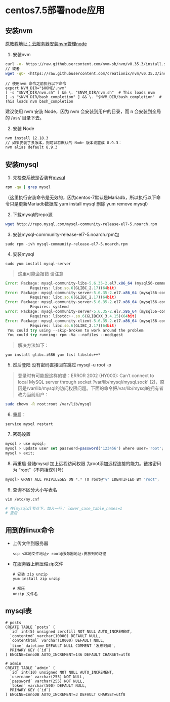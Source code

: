 # centos7.5部署node应用

## 安装nvm

[原教程地址：云服务器安装nvm管理node](http://www.geekjc.com/post/5cb82908a9381e261825a155)

1. 安装nvm
```bash
curl -o- https://raw.githubusercontent.com/nvm-sh/nvm/v0.35.3/install.sh | bash`
// 或者
wget -qO- <https://raw.githubusercontent.com/creationix/nvm/v0.35.3/install.sh> | bash
```

```
// 使用nvm 命令之前执行以下命令
export NVM_DIR="$HOME/.nvm"
[ -s "$NVM_DIR/nvm.sh" ] && \. "$NVM_DIR/nvm.sh"  # This loads nvm
[ -s "$NVM_DIR/bash_completion" ] && \. "$NVM_DIR/bash_completion"  # This loads nvm bash_completion
```

建议使用 nvm 安装 Node，因为 nvm 会安装到用户的目录，而 n 会安装到全局的 /usr/ 目录下去。

2. 安装 Node
```bash
nvm install 12.18.3
// 如果安装了多版本，则可以将默认的 Node 版本设置成 8.9.3：
nvm alias default 8.9.3
```



## 安装mysql

1. 先检查系统是否装有[mysql](https://cloud.tencent.com/product/cdb?from=10680)

```bash
rpm -qa | grep mysql
```

（这里执行安装命令是无效的，因为centos-7默认是Mariadb，所以执行以下命令只是更新Mariadb数据库 yum install mysql 删除 yum remove mysql）

2. 下载mysql的repo源

```bash
wget http://repo.mysql.com/mysql-community-release-el7-5.noarch.rpm
```

3. 安装mysql-community-release-el7-5.noarch.rpm包

```
sudo rpm -ivh mysql-community-release-el7-5.noarch.rpm
```

4. 安装mysql

```
sudo yum install mysql-server
```

> 这里可能会报错 请注意

```javascript
Error: Package: mysql-community-libs-5.6.35-2.el7.x86_64 (mysql56-community)
           Requires: libc.so.6(GLIBC_2.17)(64bit)
Error: Package: mysql-community-server-5.6.35-2.el7.x86_64 (mysql56-community)
           Requires: libc.so.6(GLIBC_2.17)(64bit)
Error: Package: mysql-community-server-5.6.35-2.el7.x86_64 (mysql56-community)
           Requires: systemd
Error: Package: mysql-community-server-5.6.35-2.el7.x86_64 (mysql56-community)
           Requires: libstdc++.so.6(GLIBCXX_3.4.15)(64bit)
Error: Package: mysql-community-client-5.6.35-2.el7.x86_64 (mysql56-community)
           Requires: libc.so.6(GLIBC_2.17)(64bit)
 You could try using --skip-broken to work around the problem
 You could try running: rpm -Va --nofiles --nodigest
```

> 解决方法如下：

```
yum install glibc.i686 yum list libstdc++*
```

5. 然后登陆 没有密码直接回车跳过 mysql -u root -p

>  登录时有可能报这样的错：ERROR 2002 (HY000): Can’t connect to local MySQL server through socket ‘/var/lib/mysql/mysql.sock’ (2)，原因是/var/lib/mysql的访问权限问题。下面的命令把/var/lib/mysql的拥有者改为当前用户：

```bash
sudo chown -R root:root /var/lib/mysql
```

6. 重启：

```
service mysql restart
```

7. 密码设置

```javascript
mysql > use mysql;
mysql > update user set password=password('123456') where user='root';
mysql > exit;
```

8. 再重启 登陆mysql  加上远程访问权限 为root添加远程连接的能力。链接密码为 “root”（不包括双引号）

```javascript
mysql> GRANT ALL PRIVILEGES ON *.* TO root@"%" IDENTIFIED BY "root";　　
```

9. 查询不区分大小写表名

```bash
vim /etc/my.cnf

# 在[mysqld]节点下，加入一行： lower_case_table_names=1
# 重启
```



## 用到的linux命令

- 上传文件到服务器

  ```
  scp <本地文件地址> root@服务器地址:要放到的路径
  ```

- 在服务器上解压缩zip文件

  ```
  # 安装 zip unzip
  yum install zip unzip
  
  # 解压
  unzip 文件名
  ```

  

## mysql表

```mysql
# posts
CREATE TABLE `posts` (
  `id` int(5) unsigned zerofill NOT NULL AUTO_INCREMENT,
  `contentmd` varchar(10000) DEFAULT NULL,
  `contenthtml` varchar(10000) DEFAULT NULL,
  `time` datetime DEFAULT NULL COMMENT '发布时间',
  PRIMARY KEY (`id`)
) ENGINE=InnoDB AUTO_INCREMENT=146 DEFAULT CHARSET=utf8

# admin
CREATE TABLE `admin` (
  `id` int(10) unsigned NOT NULL AUTO_INCREMENT,
  `username` varchar(255) NOT NULL,
  `password` varchar(255) NOT NULL,
  `token` varchar(500) DEFAULT NULL,
  PRIMARY KEY (`id`)
) ENGINE=InnoDB AUTO_INCREMENT=3 DEFAULT CHARSET=utf8
```

